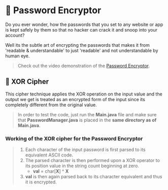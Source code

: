 # 🔐 Password Encryptor

Do you ever wonder, how the passwords that you set to any website or app is kept safely by them so that no hacker can crack it and snoop into your account? 

Well its the subtle art of encrypting the passwords that makes it from 'readable & understandable' to just 'readable' and not understandable by human eye.

>Check out the video demonstration of the [Password Encryptor](https://youtu.be/cH7YrNXYwts).

## 🔑 XOR Cipher

This cipher technique applies the XOR operation on the input value and the output we get is treated as an encrypted form of the input since its completely different from the original value.

> In order to test the code, just run the **Main.java** file and make sure that **PasswordManager.java** is placed in the **same directory as of Main.java**.

### Working of the XOR cipher for the Password Encryptor
>1. Each character of the input password is first parsed to its equivalent ASCII code.
>2. The parsed character is then performed upon a XOR operator to its position value in the string count beginning at zero.
>    - **val** = char[**X**] ^ **X**
>3. **val** is then again parsed back to its character equivalent and thus it is encrypted.
